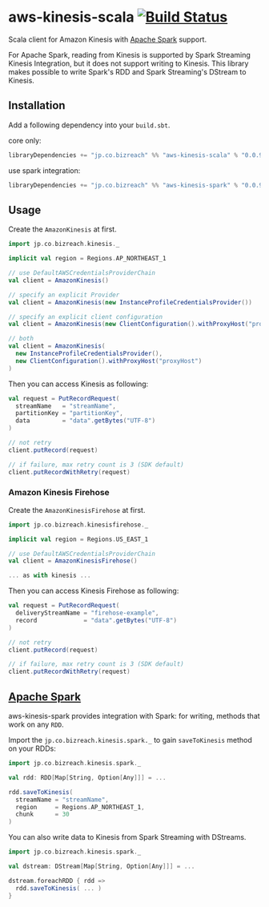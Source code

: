 aws-kinesis-scala [![Build Status](https://travis-ci.org/bizreach/aws-kinesis-scala.svg?branch=master)](https://travis-ci.org/bizreach/aws-kinesis-scala)
========

Scala client for Amazon Kinesis with [Apache Spark](#apache-spark) support.

For Apache Spark, reading from Kinesis is supported by Spark Streaming Kinesis Integration, but it does not support writing to Kinesis. This library makes possible to write Spark's RDD and Spark Streaming's DStream to Kinesis.

## Installation

Add a following dependency into your `build.sbt`.

core only:
```scala
libraryDependencies += "jp.co.bizreach" %% "aws-kinesis-scala" % "0.0.9"
```

use spark integration:
```scala
libraryDependencies += "jp.co.bizreach" %% "aws-kinesis-spark" % "0.0.9"
```

## Usage

Create the `AmazonKinesis` at first.

```scala
import jp.co.bizreach.kinesis._

implicit val region = Regions.AP_NORTHEAST_1

// use DefaultAWSCredentialsProviderChain
val client = AmazonKinesis()

// specify an explicit Provider
val client = AmazonKinesis(new InstanceProfileCredentialsProvider())

// specify an explicit client configuration
val client = AmazonKinesis(new ClientConfiguration().withProxyHost("proxyHost"))

// both
val client = AmazonKinesis(
  new InstanceProfileCredentialsProvider(),
  new ClientConfiguration().withProxyHost("proxyHost")
)
```

Then you can access Kinesis as following:

```scala
val request = PutRecordRequest(
  streamName   = "streamName",
  partitionKey = "partitionKey",
  data         = "data".getBytes("UTF-8")
)

// not retry
client.putRecord(request)

// if failure, max retry count is 3 (SDK default)
client.putRecordWithRetry(request)
```

### Amazon Kinesis Firehose

Create the `AmazonKinesisFirehose` at first.

```scala
import jp.co.bizreach.kinesisfirehose._

implicit val region = Regions.US_EAST_1

// use DefaultAWSCredentialsProviderChain
val client = AmazonKinesisFirehose()

... as with kinesis ...
```

Then you can access Kinesis Firehose as following:

```scala
val request = PutRecordRequest(
  deliveryStreamName = "firehose-example",
  record             = "data".getBytes("UTF-8")
)

// not retry
client.putRecord(request)

// if failure, max retry count is 3 (SDK default)
client.putRecordWithRetry(request)
```

## [Apache Spark][]

aws-kinesis-spark provides integration with Spark: for writing, methods that work on any `RDD`.

Import the `jp.co.bizreach.kinesis.spark._` to gain `saveToKinesis` method on your RDDs:

```scala
import jp.co.bizreach.kinesis.spark._

val rdd: RDD[Map[String, Option[Any]]] = ...

rdd.saveToKinesis(
  streamName = "streamName",
  region     = Regions.AP_NORTHEAST_1,
  chunk      = 30
)
```

You can also write data to Kinesis from Spark Streaming with DStreams.

```scala
import jp.co.bizreach.kinesis.spark._

val dstream: DStream[Map[String, Option[Any]]] = ...

dstream.foreachRDD { rdd =>
  rdd.saveToKinesis( ... )
}
```

[Apache Spark]: http://spark.apache.org
